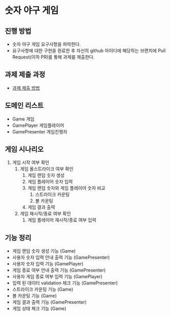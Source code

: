 # 숫자 야구 게임
## 진행 방법
* 숫자 야구 게임 요구사항을 파악한다.
* 요구사항에 대한 구현을 완료한 후 자신의 github 아이디에 해당하는 브랜치에 Pull Request(이하 PR)를 통해 과제를 제출한다.

## 과제 제출 과정
* [과제 제출 방법](https://github.com/next-step/nextstep-docs/tree/master/precourse)

## 도메인 리스트
* Game 게임
* GamePlayer 게임플레이어
* GamePresenter 게임진행자

## 게임 시나리오
1. 게임 시작 여부 확인
    1. 게임 올스트라이크 여부 확인
        1. 게임 랜덤 숫자 생성
        2. 게임 플레이어 숫자 입력
        4. 게임 랜덤 숫자와 게임 플레이어 숫자 비교
            1. 스트라이크 카운팅
            2. 볼 카운팅
        5. 게임 결과 출력
    2. 게임 재시작/종료 여부 확인
        1. 게임 플레이어 재시작/종료 여부 입력

## 기능 정리
* 게임 랜덤 숫자 생성 기능 (Game)
* 사용자 숫자 입력 안내 출력 기능 (GamePresenter)
* 사용자 숫자 입력 기능 (GamePlayer)
* 게임 종료 여부 안내 출력 기능 (GamePresenter)
* 사용자 게임 종료 여부 입력 기능  (GamePlayer)
* 입력 된 데이터 validation 체크 기능 (GamePresenter)
* 스트라이크 카운팅 기능 (Game)
* 볼 카운팅 기능 (Game)
* 게임 결과 출력 기능 (GamePresenter)
* 게임 상태 체크 기능 (Game)
